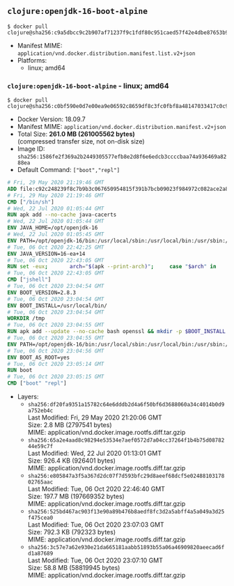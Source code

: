 ## `clojure:openjdk-16-boot-alpine`

```console
$ docker pull clojure@sha256:c9a5dbcc9c2b907af71237f9c1fdf80c951caed57f42e4dbe87653b990756777
```

-	Manifest MIME: `application/vnd.docker.distribution.manifest.list.v2+json`
-	Platforms:
	-	linux; amd64

### `clojure:openjdk-16-boot-alpine` - linux; amd64

```console
$ docker pull clojure@sha256:c0bf590e0d7e00ea9e06592c8659df8c3fc0fbf8a48147033417c0c901d5d56f
```

-	Docker Version: 18.09.7
-	Manifest MIME: `application/vnd.docker.distribution.manifest.v2+json`
-	Total Size: **261.0 MB (261005562 bytes)**  
	(compressed transfer size, not on-disk size)
-	Image ID: `sha256:1586fe2f369a2b2449305577efb8e2d8f6e6edcb3ccccbaa74a936469a8288ea`
-	Default Command: `["boot","repl"]`

```dockerfile
# Fri, 29 May 2020 21:19:46 GMT
ADD file:c92c248239f8c7b9b3c067650954815f391b7bcb09023f984972c082ace2a8d0 in / 
# Fri, 29 May 2020 21:19:46 GMT
CMD ["/bin/sh"]
# Wed, 22 Jul 2020 01:05:44 GMT
RUN apk add --no-cache java-cacerts
# Wed, 22 Jul 2020 01:05:44 GMT
ENV JAVA_HOME=/opt/openjdk-16
# Wed, 22 Jul 2020 01:05:45 GMT
ENV PATH=/opt/openjdk-16/bin:/usr/local/sbin:/usr/local/bin:/usr/sbin:/usr/bin:/sbin:/bin
# Tue, 06 Oct 2020 22:42:25 GMT
ENV JAVA_VERSION=16-ea+14
# Tue, 06 Oct 2020 22:43:05 GMT
RUN set -eux; 		arch="$(apk --print-arch)"; 	case "$arch" in 		x86_64) 			downloadUrl=https://download.java.net/java/early_access/alpine/14/binaries/openjdk-16-ea+14_linux-x64-musl_bin.tar.gz; 			downloadSha256=6d6943f9c350ca20fd2892e024c363e538ab4a2c1aeaceeab4450a47cbaca54c; 			;; 		*) echo >&2 "error: unsupported architecture: '$arch'"; exit 1 ;; 	esac; 		wget -O openjdk.tgz "$downloadUrl"; 	echo "$downloadSha256 *openjdk.tgz" | sha256sum -c -; 		mkdir -p "$JAVA_HOME"; 	tar --extract 		--file openjdk.tgz 		--directory "$JAVA_HOME" 		--strip-components 1 		--no-same-owner 	; 	rm openjdk.tgz; 		rm -rf "$JAVA_HOME/lib/security/cacerts"; 	ln -sT /etc/ssl/certs/java/cacerts "$JAVA_HOME/lib/security/cacerts"; 		java -Xshare:dump; 		fileEncoding="$(echo 'System.out.println(System.getProperty("file.encoding"))' | jshell -s -)"; [ "$fileEncoding" = 'UTF-8' ]; rm -rf ~/.java; 	javac --version; 	java --version
# Tue, 06 Oct 2020 22:43:05 GMT
CMD ["jshell"]
# Tue, 06 Oct 2020 23:04:54 GMT
ENV BOOT_VERSION=2.8.3
# Tue, 06 Oct 2020 23:04:54 GMT
ENV BOOT_INSTALL=/usr/local/bin/
# Tue, 06 Oct 2020 23:04:54 GMT
WORKDIR /tmp
# Tue, 06 Oct 2020 23:04:55 GMT
RUN apk add --update --no-cache bash openssl && mkdir -p $BOOT_INSTALL && wget -q https://github.com/boot-clj/boot-bin/releases/download/latest/boot.sh && echo "Comparing installer checksum..." && sha256sum boot.sh && echo "0ccd697f2027e7e1cd3be3d62721057cbc841585740d0aaa9fbb485d7b1f17c3 *boot.sh" | sha256sum -c - && mv boot.sh $BOOT_INSTALL/boot && chmod 0755 $BOOT_INSTALL/boot && apk del openssl
# Tue, 06 Oct 2020 23:04:55 GMT
ENV PATH=/opt/openjdk-16/bin:/usr/local/sbin:/usr/local/bin:/usr/sbin:/usr/bin:/sbin:/bin:/usr/local/bin/
# Tue, 06 Oct 2020 23:04:56 GMT
ENV BOOT_AS_ROOT=yes
# Tue, 06 Oct 2020 23:05:14 GMT
RUN boot
# Tue, 06 Oct 2020 23:05:15 GMT
CMD ["boot" "repl"]
```

-	Layers:
	-	`sha256:df20fa9351a15782c64e6dddb2d4a6f50bf6d3688060a34c4014b0d9a752eb4c`  
		Last Modified: Fri, 29 May 2020 21:20:06 GMT  
		Size: 2.8 MB (2797541 bytes)  
		MIME: application/vnd.docker.image.rootfs.diff.tar.gzip
	-	`sha256:65a2e4aad8c98294e53534e7aef0572d7a04cc37264f1b4b75d0878244e59c7f`  
		Last Modified: Wed, 22 Jul 2020 01:13:01 GMT  
		Size: 926.4 KB (926401 bytes)  
		MIME: application/vnd.docker.image.rootfs.diff.tar.gzip
	-	`sha256:e805847a3f5a367d2dc07f7d593bfc29d8aeef68dcf5e0248810317802765aac`  
		Last Modified: Tue, 06 Oct 2020 22:46:40 GMT  
		Size: 197.7 MB (197669352 bytes)  
		MIME: application/vnd.docker.image.rootfs.diff.tar.gzip
	-	`sha256:525bd467ac903f13e90a89b476b8aedf8fc3d2a5abff4a5a049a3d25f475cea0`  
		Last Modified: Tue, 06 Oct 2020 23:07:03 GMT  
		Size: 792.3 KB (792323 bytes)  
		MIME: application/vnd.docker.image.rootfs.diff.tar.gzip
	-	`sha256:3c57e7a62e930e21da665181aabb51893b55a06a46909820aeecad6fd1a87689`  
		Last Modified: Tue, 06 Oct 2020 23:07:10 GMT  
		Size: 58.8 MB (58819945 bytes)  
		MIME: application/vnd.docker.image.rootfs.diff.tar.gzip
